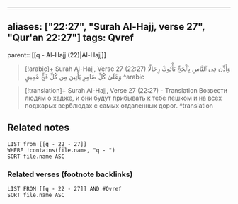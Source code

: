 
---
aliases: ["22:27", "Surah Al-Hajj, verse 27", "Qur'an 22:27"]
tags: Qvref
---

parent:: [[q - Al-Hajj (22)|Al-Hajj]]

> [!arabic]+ Surah Al-Hajj, Verse 27 (22:27)
> <span class="quran-arabic">وَأَذِّن فِى ٱلنَّاسِ بِٱلْحَجِّ يَأْتُوكَ رِجَالًا وَعَلَىٰ كُلِّ ضَامِرٍ يَأْتِينَ مِن كُلِّ فَجٍّ عَمِيقٍ</span>
^arabic

> [!translation]+ Surah Al-Hajj, Verse 27 (22:27) - Translation
> Возвести людям о хадже, и они будут прибывать к тебе пешком и на всех поджарых верблюдах с самых отдаленных дорог.
^translation



## Related notes
```dataview
LIST from [[q - 22 - 27]]
WHERE !contains(file.name, "q - ")
SORT file.name ASC
```

### Related verses (footnote backlinks)
```dataview
LIST FROM [[q - 22 - 27]] AND #Qvref
SORT file.name ASC
```

